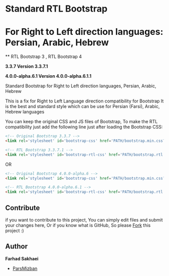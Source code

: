 # Standard RTL Bootstrap
# For Right to Left direction languages: Persian, Arabic, Hebrew
** RTL Bootstrap 3 , RTL Bootstrap 4

**3.3.7 Version 3.3.7.1**

**4.0.0-alpha.6.1 Version 4.0.0-alpha.6.1.1**

Standard Bootstrap for Right to Left direction languages, Persian, Arabic, Hebrew

This is a fix for Right to Left Language direction compatibility for Bootstrap
It is the best and standard style which can be use for Persian (Farsi), Arabic, Hebrew languages

You can keep the original CSS and JS files of Bootstrap, To make the RTL compatibility just add the following line just after loading the Bootstrap CSS:

```html
<!-- Original Bootstrap 3.3.7 -->
<link rel='stylesheet' id='bootstrap-css' href='PATH/bootstrap.min.css?ver=3.3.7' type='text/css' />

<!-- RTL Bootstrap 3.3.7.1 -->
<link rel='stylesheet' id='bootstrap-rtl-css' href='PATH/bootstrap.rtl.min.css?ver=3.3.7.1' type='text/css' />
```
OR
```html
<!-- Original Bootstrap 4.0.0-alpha.6 -->
<link rel='stylesheet' id='bootstrap-css' href='PATH/bootstrap.min.css?ver=4.0.0-alpha.6' type='text/css' />

<!-- RTL Bootstrap 4.0.0-alpha.6.1 -->
<link rel='stylesheet' id='bootstrap-rtl-css' href='PATH/bootstrap.rtl.min.css?ver=4.0.0-alpha.6.1' type='text/css' />
```

## Contribute

if you want to contribute to this project, You can simply edit files and submit your changes here, Or if you know what is GitHub, So please [Fork](https://github.com/parsmizban/RTL-Bootstrap/fork) this project :)

## Author

**Farhad Sakhaei**

+ [ParsMizban](https://parsmizban.com)
